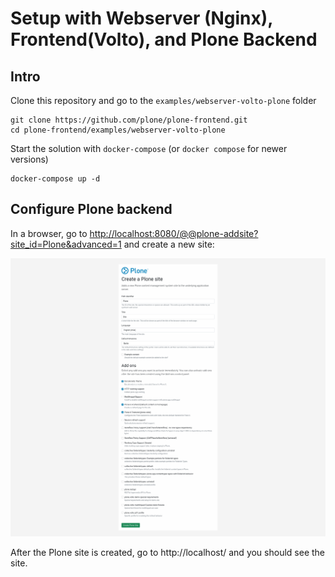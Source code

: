 # Setup with Webserver (Nginx), Frontend(Volto), and Plone Backend

## Intro

Clone this repository and go to the `examples/webserver-volto-plone` folder

```shell
git clone https://github.com/plone/plone-frontend.git
cd plone-frontend/examples/webserver-volto-plone
```

Start the solution with `docker-compose` (or `docker compose` for newer versions)

```shell
docker-compose up -d
```

## Configure Plone backend

In a browser, go to [http://localhost:8080/@@plone-addsite?site_id=Plone&advanced=1](http://localhost:8080/@@plone-addsite?site_id=Plone&advanced=1) and create a new site:

![Plone site creation](./plone-setup.png "Plone site creation")

After the Plone site is created, go to http://localhost/ and you should see the site.
